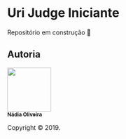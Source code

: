 
# Uri Judge Iniciante


Repositório em construção :rocket:


## Autoria

[<img src="https://avatars0.githubusercontent.com/u/41811634?s=460&v=4" width="100px;"/><br/><sub><b>Nádia Oliveira</b></sub>](https://github.com/NadiaOliver)<br />

Copyright © 2019.
